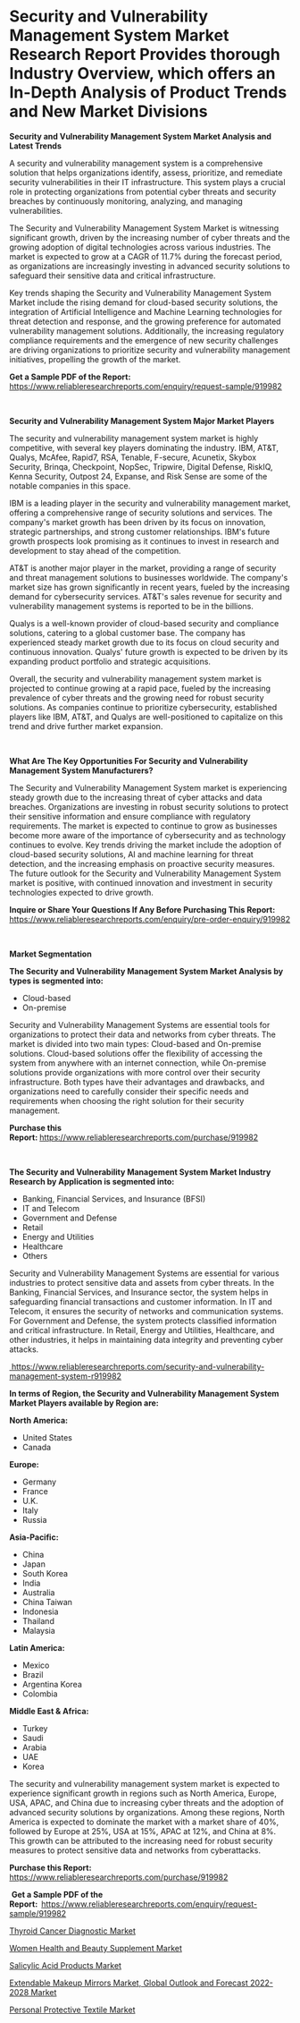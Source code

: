 <p><h1>Security and Vulnerability Management System Market Research Report Provides thorough Industry Overview, which offers an In-Depth Analysis of Product Trends and New Market Divisions</h1></p><p><strong>Security and Vulnerability Management System Market Analysis and Latest Trends</strong></p>
<p><p>A security and vulnerability management system is a comprehensive solution that helps organizations identify, assess, prioritize, and remediate security vulnerabilities in their IT infrastructure. This system plays a crucial role in protecting organizations from potential cyber threats and security breaches by continuously monitoring, analyzing, and managing vulnerabilities.</p><p>The Security and Vulnerability Management System Market is witnessing significant growth, driven by the increasing number of cyber threats and the growing adoption of digital technologies across various industries. The market is expected to grow at a CAGR of 11.7% during the forecast period, as organizations are increasingly investing in advanced security solutions to safeguard their sensitive data and critical infrastructure.</p><p>Key trends shaping the Security and Vulnerability Management System Market include the rising demand for cloud-based security solutions, the integration of Artificial Intelligence and Machine Learning technologies for threat detection and response, and the growing preference for automated vulnerability management solutions. Additionally, the increasing regulatory compliance requirements and the emergence of new security challenges are driving organizations to prioritize security and vulnerability management initiatives, propelling the growth of the market.</p></p>
<p><strong>Get a Sample PDF of the Report:&nbsp;</strong> <a href="https://www.reliableresearchreports.com/enquiry/request-sample/919982">https://www.reliableresearchreports.com/enquiry/request-sample/919982</a></p>
<p>&nbsp;</p>
<p><strong>Security and Vulnerability Management System Major Market Players</strong></p>
<p><p>The security and vulnerability management system market is highly competitive, with several key players dominating the industry. IBM, AT&T, Qualys, McAfee, Rapid7, RSA, Tenable, F-secure, Acunetix, Skybox Security, Brinqa, Checkpoint, NopSec, Tripwire, Digital Defense, RiskIQ, Kenna Security, Outpost 24, Expanse, and Risk Sense are some of the notable companies in this space.</p><p>IBM is a leading player in the security and vulnerability management market, offering a comprehensive range of security solutions and services. The company's market growth has been driven by its focus on innovation, strategic partnerships, and strong customer relationships. IBM's future growth prospects look promising as it continues to invest in research and development to stay ahead of the competition.</p><p>AT&T is another major player in the market, providing a range of security and threat management solutions to businesses worldwide. The company's market size has grown significantly in recent years, fueled by the increasing demand for cybersecurity services. AT&T's sales revenue for security and vulnerability management systems is reported to be in the billions.</p><p>Qualys is a well-known provider of cloud-based security and compliance solutions, catering to a global customer base. The company has experienced steady market growth due to its focus on cloud security and continuous innovation. Qualys' future growth is expected to be driven by its expanding product portfolio and strategic acquisitions.</p><p>Overall, the security and vulnerability management system market is projected to continue growing at a rapid pace, fueled by the increasing prevalence of cyber threats and the growing need for robust security solutions. As companies continue to prioritize cybersecurity, established players like IBM, AT&T, and Qualys are well-positioned to capitalize on this trend and drive further market expansion.</p></p>
<p>&nbsp;</p>
<p><strong>What Are The Key Opportunities For Security and Vulnerability Management System Manufacturers?</strong></p>
<p><p>The Security and Vulnerability Management System market is experiencing steady growth due to the increasing threat of cyber attacks and data breaches. Organizations are investing in robust security solutions to protect their sensitive information and ensure compliance with regulatory requirements. The market is expected to continue to grow as businesses become more aware of the importance of cybersecurity and as technology continues to evolve. Key trends driving the market include the adoption of cloud-based security solutions, AI and machine learning for threat detection, and the increasing emphasis on proactive security measures. The future outlook for the Security and Vulnerability Management System market is positive, with continued innovation and investment in security technologies expected to drive growth.</p></p>
<p><strong>Inquire or Share Your Questions If Any Before Purchasing This Report:</strong> <a href="https://www.reliableresearchreports.com/enquiry/pre-order-enquiry/919982">https://www.reliableresearchreports.com/enquiry/pre-order-enquiry/919982</a></p>
<p>&nbsp;</p>
<p><strong>Market Segmentation</strong></p>
<p><strong>The Security and Vulnerability Management System Market Analysis by types is segmented into:</strong></p>
<p><ul><li>Cloud-based</li><li>On-premise</li></ul></p>
<p><p>Security and Vulnerability Management Systems are essential tools for organizations to protect their data and networks from cyber threats. The market is divided into two main types: Cloud-based and On-premise solutions. Cloud-based solutions offer the flexibility of accessing the system from anywhere with an internet connection, while On-premise solutions provide organizations with more control over their security infrastructure. Both types have their advantages and drawbacks, and organizations need to carefully consider their specific needs and requirements when choosing the right solution for their security management.</p></p>
<p><strong>Purchase this Report:&nbsp;</strong><a href="https://www.reliableresearchreports.com/purchase/919982">https://www.reliableresearchreports.com/purchase/919982</a></p>
<p>&nbsp;</p>
<p><strong>The Security and Vulnerability Management System Market Industry Research by Application is segmented into:</strong></p>
<p><ul><li>Banking, Financial Services, and Insurance (BFSI)</li><li>IT and Telecom</li><li>Government and Defense</li><li>Retail</li><li>Energy and Utilities</li><li>Healthcare</li><li>Others</li></ul></p>
<p><p>Security and Vulnerability Management Systems are essential for various industries to protect sensitive data and assets from cyber threats. In the Banking, Financial Services, and Insurance sector, the system helps in safeguarding financial transactions and customer information. In IT and Telecom, it ensures the security of networks and communication systems. For Government and Defense, the system protects classified information and critical infrastructure. In Retail, Energy and Utilities, Healthcare, and other industries, it helps in maintaining data integrity and preventing cyber attacks.</p></p>
<p><a href="https://www.reliableresearchreports.com/security-and-vulnerability-management-system-r919982">&nbsp;https://www.reliableresearchreports.com/security-and-vulnerability-management-system-r919982</a></p>
<p><strong>In terms of Region, the Security and Vulnerability Management System Market Players available by Region are:</strong></p>
<p>
    <p> <strong> North America: </strong>
        <ul>
            <li>United States</li>
            <li>Canada</li>
        </ul>
        </p> 
    <p> <strong> Europe: </strong>
        <ul>
            <li>Germany</li>
            <li>France</li>
            <li>U.K.</li>
            <li>Italy</li>
            <li>Russia</li>
        </ul>
        </p> 
    <p> <strong> Asia-Pacific: </strong>
        <ul>
            <li>China</li>
            <li>Japan</li>
            <li>South Korea</li>
            <li>India</li>
            <li>Australia</li>
            <li>China Taiwan</li>
            <li>Indonesia</li>
            <li>Thailand</li>
            <li>Malaysia</li>
        </ul>
        </p> 
    <p> <strong> Latin America: </strong>
        <ul>
            <li>Mexico</li>
            <li>Brazil</li>
            <li>Argentina Korea</li>
            <li>Colombia</li>
        </ul>
        </p> 
    <p> <strong> Middle East & Africa: </strong>
        <ul>
            <li>Turkey</li>
            <li>Saudi</li>
            <li>Arabia</li>
            <li>UAE</li>
            <li>Korea</li>
        </ul>
    </p>
    </p>
<p><p>The security and vulnerability management system market is expected to experience significant growth in regions such as North America, Europe, USA, APAC, and China due to increasing cyber threats and the adoption of advanced security solutions by organizations. Among these regions, North America is expected to dominate the market with a market share of 40%, followed by Europe at 25%, USA at 15%, APAC at 12%, and China at 8%. This growth can be attributed to the increasing need for robust security measures to protect sensitive data and networks from cyberattacks.</p></p>
<p><strong>Purchase this Report: </strong><a href="https://www.reliableresearchreports.com/purchase/919982">https://www.reliableresearchreports.com/purchase/919982</a></p>
<p>&nbsp;<strong>Get a Sample PDF of the Report:&nbsp;&nbsp;</strong><a href="https://www.reliableresearchreports.com/enquiry/request-sample/919982">https://www.reliableresearchreports.com/enquiry/request-sample/919982</a></p>
<p><strong></strong></p>
<p><p><a href="https://github.com/lairestrong/Market-Research-Report-List-1/blob/main/thyroid-cancer-diagnostic-market.md">Thyroid Cancer Diagnostic Market</a></p><p><a href="https://github.com/msLonKoss78/Market-Research-Report-List-1/blob/main/women-health-and-beauty-supplement-market.md">Women Health and Beauty Supplement Market</a></p><p><a href="https://www.linkedin.com/pulse/salicylic-acid-products-market-size-growth-trends-statistics-ssjze?trackingId=BGZuE%2FBTSbGMaKlyXJ4kuA%3D%3D">Salicylic Acid Products Market</a></p><p><a href="https://www.linkedin.com/pulse/strategic-insights-global-extendable-makeup-mirrors-le5ye?trackingId=1MBp%2BIKySWi6Yvam47S0og%3D%3D">Extendable Makeup Mirrors Market, Global Outlook and Forecast 2022-2028 Market</a></p><p><a href="https://github.com/RickHolmes3/Market-Research-Report-List-6/blob/main/personal-protective-textile-market.md">Personal Protective Textile Market</a></p></p>